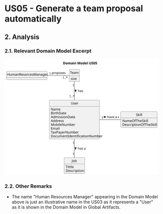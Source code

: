 # US05 - Generate a team proposal automatically

## 2. Analysis

### 2.1. Relevant Domain Model Excerpt 

![Domain Model](svg/us05-domain-model-Domain_Model_US05.svg)

### 2.2. Other Remarks

* The name "Human Resources Manager" appearing in the Domain Model above is just an illustrative name in the US03 as it
represents a "User" as it is shown in the Domain Model in Global Artifacts. 
